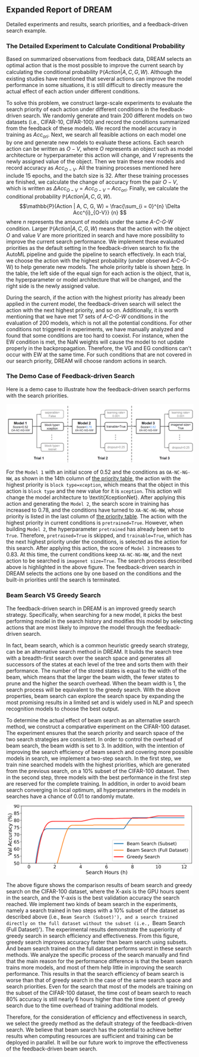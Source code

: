 <script type="text/x-mathjax-config">
  MathJax.Hub.Config({
    tex2jax: {
      inlineMath: [ ['$','$'], ["\\(","\\)"] ],
      processEscapes: true
    }
  });
</script>
<script src="https://cdn.mathjax.org/mathjax/latest/MathJax.js?config=TeX-AMS-MML_HTMLorMML" type="text/javascript"></script>

## Expanded Report of DREAM

Detailed experiments and results, search priorities, and a feedback-driven search example.

### The Detailed Experiment to Calculate Conditional Probability

Based on summarized observations from feedback data, DREAM selects an optimal action that is the most possible to improve the current search by calculating the conditional probability $\mathbb{P}(Action | A, C, G, W)$.
Although the existing studies have mentioned that several actions can improve the model performance in some situations, it is still difficult to directly measure the actual effect of each action under different conditions.

To solve this problem, we construct large-scale experiments to evaluate the search priority of each action under different conditions in the feedback-driven search.
We randomly generate and train 200 different models on two datasets (i.e., CIFAR-10, CIFAR-100) and record the conditions summarized from the feedback of these models.
We record the model accuracy in training as $Acc_{ori}$.
Next, we search all feasible actions on each model one by one and generate new models to evaluate these actions.
Each search action can be written as $O-V$, where $O$ represents an object such as model architecture or hyperparameter this action will change, and $V$ represents the newly assigned value of the object.
Then we train these new models and record accuracy as $Acc_{O-V}$.
All the training processes mentioned here include 15 epochs, and the batch size is 32.
After these training processes are finished, we calculate the change of accuracy from the pair $O-V$, which is written as
$\Delta Acc_{O-V} = Acc_{O-V}-Acc_{ori}$.
Finally, we calculate the conditional probability $\mathbb{P}(Action | A, C, G, W)$.
$$\mathbb{P}(Action | A, C, G, W) = \frac{\sum_{i = 0}^{n} \Delta Acc^{i}_{O-V}} {n} $$
where $n$ represents the amount of models under the same *A-C-G-W* condition.
Larger $\mathbb{P}(Action | A, C, G, W)$ means that the action with the object $O$ and value $V$ are more prioritized in search and have more possibility to improve the current search performance.
We implement these evaluated priorities as the default setting in the feedback-driven search to fix the AutoML pipeline and guide the pipeline to search effectively.
In each trial, we choose the action with the highest probability (under observed A-C-G-W) to help generate new models.
The whole priority table is shown [here](./SupplementalExperimentResults/PriorityTable.md).
In the table, the left side of the equal sign for each action is the object, that is, the hyperparameter or model architecture that will be changed, and the right side is the newly assigned value.


During the search, if the action with the highest priority has already been applied in the current model, the feedback-driven search will select the action with the next highest priority, and so on.
Additionally, it is worth mentioning that we have met 17 sets of *A-C-G-W* conditions in the evaluation of 200 models, which is not all the potential conditions.
For other conditions not triggered in experiments, we have manually analyzed and found that some conditions are too hard to coexist.
For instance, when the EW condition is met, the NaN weights will cause the model to not update properly in the backpropagation.
Therefore, the VG and EG conditions can't occur with EW at the same time.
For such conditions that are not covered in our search priority, DREAM will choose random actions in search.

### The Demo Case of Feedback-driven Search

Here is a demo case to illustrate how the feedback-driven search performs with the search priorities.

![figure](./SupplementalExperimentResults/demo.png)

For the ``Model 1`` with an initial score of 0.52 and the conditions as ``OA-NC-NG-NW``, as shown in the 14th column of [the priority table](./SupplementalExperimentResults/PriorityTable.md), the action with the highest priority is ``block type=xception``, which means that the object in this action is ``block type`` and the new value for it is ``xception``.
This action will change the model architecture to \textit{XceptionNet}.
After applying this action and generating the ``Model 2``, the search score in training has increased to 0.78, and the conditions have turned to ``XA-NC-NG-NW``, whose priority is listed in the last column of [the priority table](./SupplementalExperimentResults/PriorityTable.md).
The action with the highest priority in current conditions is ``pretrained=True``.
However, when building ``Model 2``, the hyperparameter ``pretrained`` has already been set to ``True``.
Therefore, ``pretrained=True`` is skipped, and ``trainable=True``, which has the next highest priority under the conditions, is selected as the action for this search.
After applying this action, the score of ``Model 3`` increases to 0.83.
At this time, the current conditions keep ``XA-NC-NG-NW``, and the next action to be searched is ``imagenet size=True``.
The search process described above is highlighted in the above figure.
The feedback-driven search in DREAM selects the actions one by one based on the conditions and the built-in priorities until the search is terminated.

### Beam Search VS Greedy Search

The feedback-driven search in DREAM is an improved greedy search strategy.
Specifically, when searching for a new model, it picks the best performing model in the search history and modifies this model by selecting actions that are most likely to improve the model through the feedback-driven search.

In fact, beam search, which is a common heuristic greedy search strategy, can be an alternative search method in DREAM.
It builds the search tree with a breadth-first search over the search space and generates all successors of the states at each level of the tree and sorts them with their performance.
The number of the stored states is equal to the width of the beam, which means that the larger the beam width, the fewer states to prune and the higher the search overhead.
When the beam width is 1, the search process will be equivalent to the greedy search.
With the above properties, beam search can explore the search space by expanding the most promising results in a limited set and is widely used in NLP and speech recognition models to choose the best output.

To determine the actual effect of beam search as an alternative search method, we construct a comparative experiment on the CIFAR-100 dataset.
The experiment ensures that the search priority and search space of the two search strategies are consistent.
In order to control the overhead of beam search, the beam width is set to 3.
In addition, with the intention of improving the search efficiency of beam search and covering more possible models in search, we implement a two-step search.
In the first step, we train nine searched models with the highest priorities, which are generated from the previous search, on a 10\% subset of the CIFAR-100 dataset.
Then in the second step, three models with the best performance in the first step are reserved for the complete training.
In addition, in order to avoid beam search converging in local optimum, all hyperparameters in the models in searches have a chance of 0.01 to randomly mutate.

![figure](./SupplementalExperimentResults/GreedyVSBeam.png)

The above figure shows the comparison results of beam search and greedy search on the CIFAR-100 dataset, where the X-axis is the GPU hours spent in the search, and the Y-axis is the best validation accuracy the search reached.
We implement two kinds of beam search in the experiments, namely a search trained in two steps with a 10\% subset of the dataset as described above (i.e., `Beam Search (Subset)'), and a search trained directly on the full dataset without the subset (i.e., `Beam Search (Full Dataset)'). 
The experimental results demonstrate the superiority of greedy search in search efficiency and effectiveness.
From this figure, greedy search improves accuracy faster than beam search using subsets.
And beam search trained on the full dataset performs worst in these search methods.
We analyze the specific process of the search manually and find that the main reason for the performance difference is that the beam search trains more models, and most of them help little in improving the search performance.
This results in that the search efficiency of beam search is worse than that of greedy search in the case of the same search space and search priorities.
Even for the search that most of the models are training on the subset of the CIFAR-100 dataset, the time cost of beam search to reach 80\% accuracy is still nearly 6 hours higher than the time spent of greedy search due to the time overhead of training additional models.

Therefore, for the consideration of efficiency and effectiveness in search, we select the greedy method as the default strategy of the feedback-driven search.
We believe that beam search has the potential to achieve better results when computing resources are sufficient and training can be deployed in parallel.
It will be our future work to improve the effectiveness of the feedback-driven beam search. 

